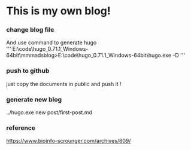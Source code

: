 # This is my own blog!

### change blog file 
And use command to generate hugo
<br>
'''
  E:\code\hugo_0.71.1_Windows-64bit\mmmadsblog>E:\code\hugo_0.71.1_Windows-64bit\hugo.exe -D
'''

### push to github
just copy the documents in public and push it !


### generate new blog
../hugo.exe new post/first-post.md

### reference 
https://www.bioinfo-scrounger.com/archives/809/
